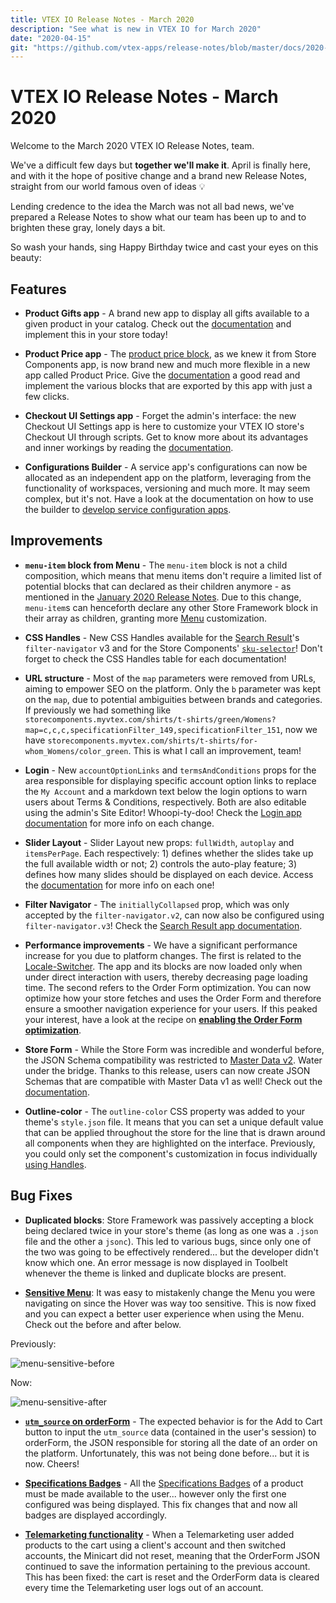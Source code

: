 ```yaml
---
title: VTEX IO Release Notes - March 2020
description: "See what is new in VTEX IO for March 2020"
date: "2020-04-15"
git: "https://github.com/vtex-apps/release-notes/blob/master/docs/2020-03/README.md"
---
```


# VTEX IO Release Notes - March 2020

Welcome to the March 2020 VTEX IO Release Notes, team.

We've a difficult few days but **together we'll make it**. April is finally here, and with it the hope of positive change and a brand new Release Notes, straight from our world famous oven of ideas :bulb:

Lending credence to the idea the March was not all bad news, we've prepared a Release Notes to show what our team has been up to and to brighten these gray, lonely days a bit.

So wash your hands, sing Happy Birthday twice and cast your eyes on this beauty:

## Features

- **Product Gifts app** - A brand new app to display all gifts available to a given product in your catalog. Check out the [documentation](https://vtex.io/docs/components/all/vtex.product-gifts@0.2.0/) and implement this in your store today! 

- **Product Price app** - The [product price block](https://vtex.io/docs/components/all/vtex.store-components/product-price), as we knew it from Store Components app, is now brand new and much more flexible in a new app called Product Price. Give the [documentation](https://vtex.io/docs/components/all/vtex.product-price@1.2.1/) a good read and implement the various blocks that are exported by this app with just a few clicks. 

- **Checkout UI Settings app** - Forget the admin's interface: the new Checkout UI Settings app is here to customize your VTEX IO store's Checkout UI through scripts. Get to know more about its advantages and inner workings by reading the [documentation](https://vtex.io/docs/apps/functional/vtex.checkout-ui-settings@0.0.3). 

- **Configurations Builder** - A service app's configurations can now be allocated as an independent app on the platform, leveraging from the functionality of workspaces, versioning and much more. It may seem complex, but it's not. Have a look at the documentation on how to use the builder to [develop service configuration apps](https://vtex.io/docs/recipes/development/developing-service-configuration-apps/). 

## Improvements

- **`menu-item` block from Menu** - The `menu-item` block is not a child composition, which means that menu items don't require a limited list of potential blocks that can declared as their children anymore - as mentioned in the [January 2020 Release Notes](https://vtex.io/docs/releases/2020-01/README/). Due to this change, `menu-item`s can henceforth declare any other Store Framework block in their array as children, granting more [Menu](https://vtex.io/docs/components/all/vtex.menu@2.24.1) customization. 

- **CSS Handles** - New CSS Handles available for the [Search Result](https://vtex.io/docs/components/all/vtex.search-result@3.53.1)'s  `filter-navigator` v3 and for the Store Components' [`sku-selector`](https://vtex.io/docs/components/all/vtex.store-components@3.109.0/sku-selector)! Don't forget to check the CSS Handles table for each documentation!

- **URL structure** - Most of the `map` parameters were removed from URLs, aiming to empower SEO on the platform. Only the `b` parameter was kept on the `map`, due to potential ambiguities between brands and categories. If previously we had something like `storecomponents.myvtex.com/shirts/t-shirts/green/Womens?map=c,c,c,specificationFilter_149,specificationFilter_151`, now we have `storecomponents.myvtex.com/shirts/t-shirts/for-whom_Womens/color_green`. This is what I call an improvement, team! 

- **Login** - New `accountOptionLinks` and `termsAndConditions` props for the area responsible for displaying specific account option links to replace the `My Account` and a markdown text below the login options to warn users about Terms & Conditions, respectively. Both are also editable using the admin's Site Editor! Whoopi-ty-doo! Check the [Login app documentation](https://vtex.io/docs/components/all/vtex.login/) for more info on each change.

- **Slider Layout** - Slider Layout new props: `fullWidth`, `autoplay` and `itemsPerPage`. Each respectively: 1) defines whether the slides take up the full available width or not; 2) controls the auto-play feature; 3) defines how many slides should be displayed on each device. Access the [documentation](https://vtex.io/docs/components/layout-blocks/vtex.slider-layout@0.11.0/) for more info on each one!

- **Filter Navigator** - The `initiallyCollapsed` prop, which was only accepted by the `filter-navigator.v2`, can now also be configured using `filter-navigator.v3`! Check the [Search Result app documentation](https://vtex.io/docs/components/all/vtex.search-result@3.55.2/).

- **Performance improvements** - We have a significant performance increase for you due to platform changes. The first is related to the [Locale-Switcher](https://vtex.io/docs/components/all/vtex.locale-switcher@0.5.5/). The app and its blocks are now loaded only when under direct interaction with users, thereby decreasing page loading time. The second refers to the Order Form optimization. You can now optimize how your store fetches and uses the Order Form and therefore ensure a smoother navigation experience for your users. If this peaked your interest, have a look at the recipe on [**enabling the Order Form optimization**](https://vtex.io/docs/recipes/store-management/enabling-order-form-optimization/).

- **Store Form** - While the Store Form was incredible and wonderful before, the JSON Schema compatibility was restricted to [Master Data v2](https://help.vtex.com/tutorial/master-data-v2--3JJ1mlzuo88w22gO0gy0QS). Water under the bridge. Thanks to this release, users can now create JSON Schemas that are compatible with Master Data v1 as well! Check out the [documentation](https://vtex.io/docs/components/all/vtex.store-form@0.3.4/).

- **Outline-color** - The `outline-color` CSS property was added to your theme's `style.json` file. It means that you can set a unique default value that can be applied throughout the store for the line that is drawn around all components when they are highlighted on the interface. Previously, you could only set the component's customization in focus individually [using Handles](https://vtex.io/docs/recipes/style/using-css-handles-for-store-customization).

## Bug Fixes

- **Duplicated blocks**: Store Framework was passively accepting a block being declared twice in your store's theme (as long as one was a `.json` file and the other a `jsonc`). This led to various bugs, since only one of the two was going to be effectively rendered... but the developer didn't know which one. An error message is now displayed in Toolbelt whenever the theme is linked and duplicate blocks are present. 

- **[Sensitive Menu](https://github.com/vtex-apps/menu/pull/91)**: It was easy to mistakenly change the Menu you were navigating on since the Hover was way too sensitive. This is now fixed and you can expect a better user experience when using the Menu. Check out the before and after below.

Previously:

![menu-sensitive-before](https://user-images.githubusercontent.com/52087100/79347405-0cd66880-7f0a-11ea-9511-9f39cb62c819.gif)

Now:

![menu-sensitive-after](https://user-images.githubusercontent.com/52087100/79347935-ad2c8d00-7f0a-11ea-8a3f-91356555709f.gif)

- **[`utm_source` on orderForm](https://github.com/vtex-apps/add-to-cart-button/pull/12)** - The expected behavior is for the Add to Cart button to input the `utm_source` data (contained in the user's session) to orderForm, the JSON responsible for storing all the date of an order on the platform. Unfortunately, this was not being done before... but it is now. Cheers!

- **[Specifications Badges](https://github.com/vtex-apps/product-specification-badges/pull/6)** - All the [Specifications Badges](https://vtex.io/docs/app/vtex.product-specification-badges@0.1.0) of a product must be made available to the user... however only the first one configured was being displayed. This fix changes that and now all badges are displayed accordingly.

- **[Telemarketing functionality](https://github.com/vtex-apps/store-graphql/pull/451)** - When a Telemarketing user added products to the cart using a client's account and then switched accounts, the Minicart did not reset, meaning that the OrderForm JSON continued to save the information pertaining to the previous account. This has been fixed: the cart is reset and the OrderForm data is cleared every time the Telemarketing user logs out of an account.

